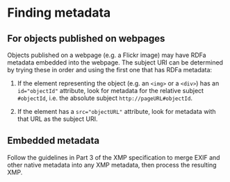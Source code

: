 Finding metadata
================

For objects published on webpages
---------------------------------

Objects published on a webpage (e.g. a Flickr image) may have RDFa
metadata embedded into the webpage.  The subject URI can be
determined by trying these in order and using the first one that has
RDFa metadata:

1. If the element representing the object (e.g. an `<img>` or a
   `<div>`) has an `id="objectId"` attribute, look for metadata for the relative
   subject `#objectId`, i.e. the absolute subject
   `http://pageURL#objectId`.

2. If the element has a `src="objectURL"` attribute, look for metadata
   with that URL as the subject URI.


Embedded metadata
-----------------

Follow the guidelines in Part 3 of the XMP specification to merge EXIF
and other native metadata into any XMP metadata, then process the
resulting XMP.


